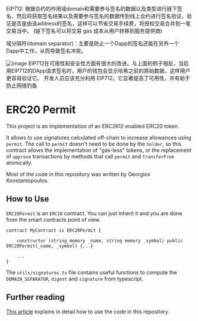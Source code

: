 EIP712: 根据合约的作用域domain和需要参与签名的数据以及类型进行链下签名，然后将获取签名结果以及需要参与签名的数据传到线上合约进行签名验证，验证是否是由该address的签名，这样可以节省交易手续费，将授权交易合并到一笔交易当中。 (链下签名可以将交易 gas 成本从用户转移到服务提供商)

域分隔符(domain separator)：主要是防止一个Dapp的签名还能在另外一个Dapp中工作，从而导致签名冲突。

![image](https://user-images.githubusercontent.com/100255425/183845489-08030959-ba39-4c14-ae6b-b95e65daab26.png)
EIP712在可用性和安全性方面有很大的改进。与上面的例子相反，当启用EIP712的DApp请求签名时，用户的钱包会显示哈希之前的原始数据，这样用户更容易验证它。
开发人员应该充分利用 EIP712。它显著提高了可用性，并有助于防止网络钓鱼




# ERC20 Permit

This project is an implementation of an ERC2612 enabled ERC20 token.

It allows to use signatures calculated off-chain to increase allowances using `permit`. The call to `permit` doesn't need to be done by the `holder`, so this contract allows the implementation of "gas-less" tokens, or the replacement of `approve` transactions by methods that call `permit` and `transferFrom` atomically.

Most of the code in this repository was written by Georgios Konstantopoulos.

## How to Use

`ERC20Permit` is an `ERC20` contract. You can just inherit it and you are done from the smart contracts point of view.

```
contract MyContract is ERC20Permit {

    constructor (string memory _name, string memory _symbol) public ERC20Permit(_name, _symbol) {...}

    ...
}
```

The `utils/signatures.ts` file contains useful functions to compute the `DOMAIN_SEPARATOR`, `digest` and `signature` from typescript.

## Further reading

[This article](https://hackernoon.com/how-to-code-gas-less-tokens-on-ethereum-43u3ew4) explains in detail how to use the code in this repository.
